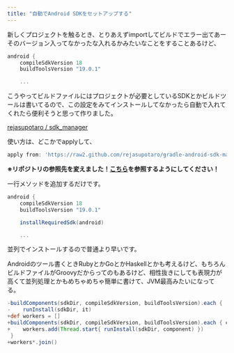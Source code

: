 ```yaml
---
title: "自動でAndroid SDKをセットアップする"
---
```


新しくプロジェクトを触るとき、とりあえずimportしてビルドでエラー出てあーそのバージョン入ってなかったな入れるかみたいなことをすることあるけど、

```groovy
android {
    compileSdkVersion 18
    buildToolsVersion "19.0.1"

    ...
```

こうやってビルドファイルにはプロジェクトが必要としているSDKとかビルドツールは書いてるので、この設定をみてインストールしてなかったら自動で入れてくれたら便利そうと思って作りました。

[rejasupotaro / sdk_manager](https://github.com/rejasupotaro/sdk_manager)

使い方は、どこかでapplyして、

```groovy
apply from: 'https://raw2.github.com/rejasupotaro/gradle-android-sdk-manager/master/sdk_manager.gradle'
```

**※リポジトリの参照先を変えました！[こちら](https://github.com/cookpad/gradle-android-sdk-manager)を参照するようにしてください！**

一行メソッドを追加するだけです。

```groovy
android {
    compileSdkVersion 18
    buildToolsVersion "19.0.1"

    installRequiredSdk(android)

    ...
```

並列でインストールするので普通より早いです。

Androidのツール書くときRubyとかGoとかHaskellとかも考えるけど、もちろんビルドファイルがGroovyだからってのもあるけど、相性抜きにしても表現力が高くて並列処理とかもめちゃめちゃ簡単に書けて、JVM最高みたいになってる。

```groovy
-buildComponents(sdkDir, compileSdkVersion, buildToolsVersion).each {
-    runInstall(sdkDir, it)
+def workers = []
+buildComponents(sdkDir, compileSdkVersion, buildToolsVersion).each { component ->
+    workers.add(Thread.start{ runInstall(sdkDir, component) })
 }
+workers*.join()
```
